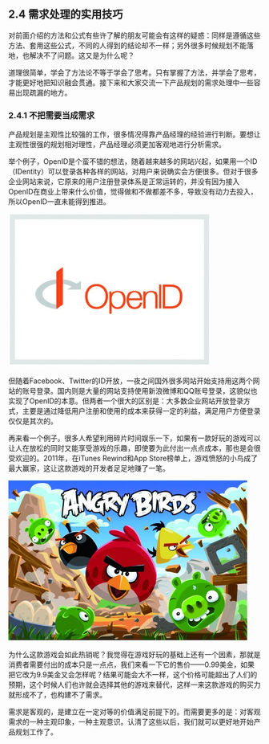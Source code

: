 ## 2.4 需求处理的实用技巧

对前面介绍的方法和公式有些许了解的朋友可能会有这样的疑惑：同样是遵循这些方法、套用这些公式，不同的人得到的结论却不一样；另外很多时候规划不能落地，也解决不了问题。这又是为什么呢？

道理很简单，学会了方法论不等于学会了思考。只有掌握了方法，并学会了思考，才能更好地把知识融会贯通。接下来和大家交流一下产品规划的需求处理中一些容易出现疏漏的地方。

### 2.4.1 不把需要当成需求

产品规划是主观性比较强的工作，很多情况得靠产品经理的经验进行判断。要想让主观性很强的规划相对理性，产品经理必须更加客观地进行分析需求。

举个例子，OpenID是个蛮不错的想法，随着越来越多的网站兴起，如果用一个ID（IDentity）可以登录各种各样的网站，对用户来说确实会方便很多。但对于很多企业网站来说，它原来的用户注册登录体系是正常运转的，并没有因为接入OpenID在商业上带来什么价值，觉得做和不做都差不多，导致没有动力去投入，所以OpenID一直未能得到推进。

![](images/image01949.jpeg)

但随着Facebook、Twitter的ID开放，一夜之间国外很多网站开始支持用这两个网站的账号登录。国内则是大量的网站支持使用新浪微博和QQ账号登录，这貌似也实现了OpenID的本意。但两者一个很大的区别是：大多数企业网站开放登录方式，主要是通过降低用户注册和使用的成本来获得一定的利益，满足用户方便登录仅仅是其次的。

再来看一个例子。很多人希望利用碎片时间娱乐一下，如果有一款好玩的游戏可以让人在放松的同时又能享受游戏的乐趣，即使要为此付出一点点成本，那也是会很受欢迎的。2011年，在iTunes Rewind和App Store榜单上，游戏愤怒的小鸟成了最大赢家，这让这款游戏的开发者足足地赚了一笔。

![](images/image01950.jpeg)

为什么这款游戏会如此热销呢？我觉得在游戏好玩的基础上还有一个因素，那就是消费者需要付出的成本只是一点点，我们来看一下它的售价——0.99美金，如果把它改为9.9美金又会怎样呢？结果可能会大不一样，这个价格可能超出了人们的预期，这个时候人们也许就会选择其他的游戏来替代，这样一来这款游戏的购买力就形成不了，也构建不了需求。

需求是客观的，是建立在一定对等的价值满足前提下的。而需要更多的是：对客观需求的一种主观印象，一种主观意识。认清了这些以后，我们就可以更好地开始产品规划工作了。
